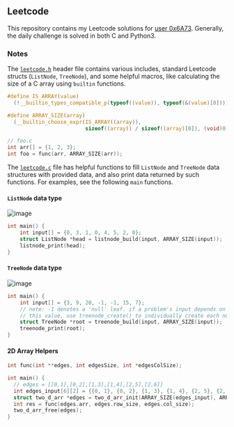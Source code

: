 ## Leetcode

This repository contains my Leetcode solutions for [user 0x6A73](https://leetcode.com/u/0x6A73). Generally, the daily challenge is solved in both C and Python3.

### Notes

The [`leetcode.h`](leetcode.h) header file contains various includes, standard Leetcode structs (`ListNode`, `TreeNode`), and some helpful macros, like calculating the size of a C array using `builtin` functions.
```c
#define IS_ARRAY(value)                                                        \
  (!__builtin_types_compatible_p(typeof((value)), typeof(&(value)[0])))

#define ARRAY_SIZE(array)                                                      \
  (__builtin_choose_expr(IS_ARRAY((array)),                                    \
                         sizeof((array)) / sizeof((array)[0]), (void)0))

// foo.c
int arr[] = {1, 2, 3};
int foo = func(arr, ARRAY_SIZE(arr));
```

The [`leetcode.c`](leetcode.c) file has helpful functions to fill `ListNode` and `TreeNode` data structures with provided data, and also print data returned by such functions. For examples, see the following `main` functions.

#### `ListNode` data type

![image](https://assets.leetcode.com/uploads/2022/02/02/ex1-1.png)

```c
int main() {
    int input[] = {0, 3, 1, 0, 4, 5, 2, 0};
    struct ListNode *head = listnode_build(input, ARRAY_SIZE(input));
    listnode_print(head);
}
```

#### `TreeNode` data type

![image](https://assets.leetcode.com/uploads/2021/04/08/leftsum-tree.jpg)

```c
int main() {
    int input[] = {3, 9, 20, -1, -1, 15, 7};
    // note: -1 denotes a 'null' leaf. if a problem's input depends on
    // this value, use treenode_create() to individually create each node
    struct TreeNode *root = treenode_build(input, ARRAY_SIZE(input));
    treenode_print(root);
}
```

#### 2D Array Helpers

```c
int func(int **edges, int edgesSize, int *edgesColSize);

int main() {
  // edges = [[0,1],[0,2],[1,3],[1,4],[2,5],[2,6]]
  int edges_input[6][2] = {{0, 1}, {0, 2}, {1, 3}, {1, 4}, {2, 5}, {2, 6}};
  struct two_d_arr *edges = two_d_arr_init(ARRAY_SIZE(edges_input), ARRAY_SIZE(edges_input[0]), edges_input);
  int res = func(edges.arr, edges.row_size, edges.col_size);
  two_d_arr_free(edges);
}
```
